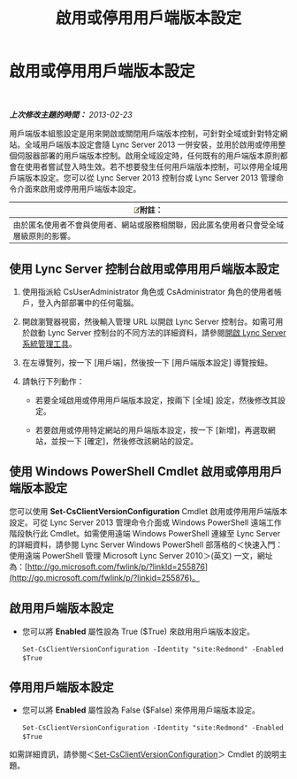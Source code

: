 ﻿---
title: 啟用或停用用戶端版本設定
TOCTitle: 啟用或停用用戶端版本設定
ms:assetid: 33a98cb9-a979-4bb6-afb2-512f601d7ac5
ms:mtpsurl: https://technet.microsoft.com/zh-tw/library/JJ898475(v=OCS.15)
ms:contentKeyID: 52056082
ms.date: 08/10/2015
mtps_version: v=OCS.15
ms.translationtype: HT
---

# 啟用或停用用戶端版本設定

 

_**上次修改主題的時間：** 2013-02-23_

用戶端版本組態設定是用來開啟或關閉用戶端版本控制，可針對全域或針對特定網站。全域用戶端版本設定會隨 Lync Server 2013 一併安裝，並用於啟用或停用整個伺服器部署的用戶端版本控制。啟用全域設定時，任何既有的用戶端版本原則都會在使用者嘗試登入時生效。若不想要發生任何用戶端版本控制，可以停用全域用戶端版本設定。您可以從 Lync Server 2013 控制台或 Lync Server 2013 管理命令介面來啟用或停用用戶端版本設定。

<table>
<thead>
<tr class="header">
<th><img src="images/Gg398811.note(OCS.15).gif" title="note" alt="note" />附註：</th>
</tr>
</thead>
<tbody>
<tr class="odd">
<td>由於匿名使用者不會與使用者、網站或服務相關聯，因此匿名使用者只會受全域層級原則的影響。</td>
</tr>
</tbody>
</table>


## 使用 Lync Server 控制台啟用或停用用戶端版本設定

1.  使用指派給 CsUserAdministrator 角色或 CsAdministrator 角色的使用者帳戶，登入內部部署中的任何電腦。

2.  開啟瀏覽器視窗，然後輸入管理 URL 以開啟 Lync Server 控制台。如需可用於啟動 Lync Server 控制台的不同方法的詳細資料，請參閱[開啟 Lync Server 系統管理工具](lync-server-2013-open-lync-server-administrative-tools.md)。

3.  在左導覽列，按一下 \[用戶端\]，然後按一下 \[用戶端版本設定\] 導覽按鈕。

4.  請執行下列動作：
    
      - 若要全域啟用或停用用戶端版本設定，按兩下 \[全域\] 設定，然後修改其設定。
    
      - 若要啟用或停用特定網站的用戶端版本設定，按一下 \[新增\]，再選取網站，並按一下 \[確定\]，然後修改該網站的設定。

## 使用 Windows PowerShell Cmdlet 啟用或停用用戶端版本設定

您可以使用 **Set-CsClientVersionConfiguration** Cmdlet 啟用或停用用戶端版本設定。可從 Lync Server 2013 管理命令介面或 Windows PowerShell 遠端工作階段執行此 Cmdlet。如需使用遠端 Windows PowerShell 連線至 Lync Server 的詳細資料，請參閱 Lync Server Windows PowerShell 部落格的＜快速入門：使用遠端 PowerShell 管理 Microsoft Lync Server 2010＞(英文) 一文，網址為：[http://go.microsoft.com/fwlink/p/?linkId=255876](http://go.microsoft.com/fwlink/p/?linkid=255876)。

## 啟用用戶端版本設定

  - 您可以將 **Enabled** 屬性設為 True ($True) 來啟用用戶端版本設定。
    
        Set-CsClientVersionConfiguration -Identity "site:Redmond" -Enabled $True

## 停用用戶端版本設定

  - 您可以將 **Enabled** 屬性設為 False ($False) 來停用用戶端版本設定。
    
        Set-CsClientVersionConfiguration -Identity "site:Redmond" -Enabled $True

如需詳細資訊，請參閱＜[Set-CsClientVersionConfiguration](set-csclientversionconfiguration.md)＞ Cmdlet 的說明主題。

